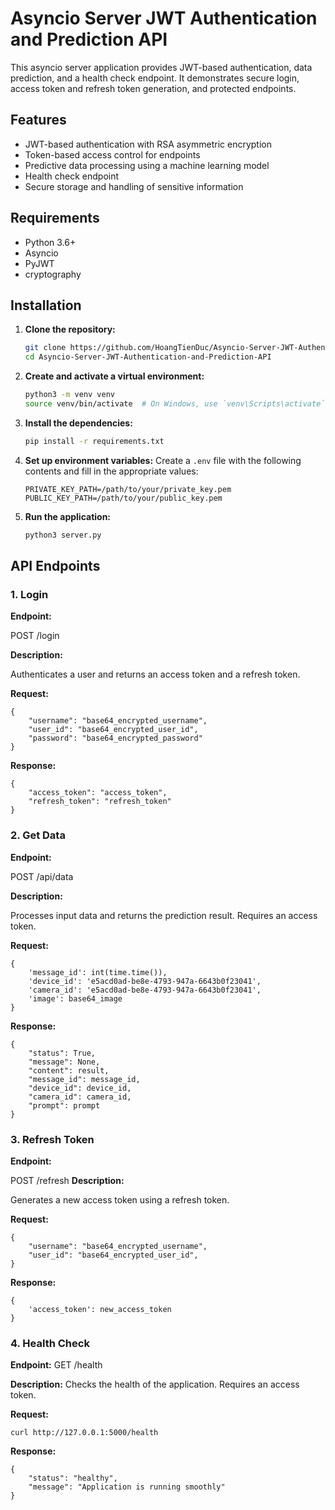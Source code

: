 # Asyncio Server JWT Authentication and Prediction API

This asyncio server application provides JWT-based authentication, data prediction, and a health check endpoint. It demonstrates secure login, access token and refresh token generation, and protected endpoints.

## Features

- JWT-based authentication with RSA asymmetric encryption
- Token-based access control for endpoints
- Predictive data processing using a machine learning model
- Health check endpoint
- Secure storage and handling of sensitive information

## Requirements

- Python 3.6+
- Asyncio
- PyJWT
- cryptography

## Installation

1. **Clone the repository:**
    ```bash
    git clone https://github.com/HoangTienDuc/Asyncio-Server-JWT-Authentication-and-Prediction-API
    cd Asyncio-Server-JWT-Authentication-and-Prediction-API
    ```

2. **Create and activate a virtual environment:**
    ```bash
    python3 -m venv venv
    source venv/bin/activate  # On Windows, use `venv\Scripts\activate`
    ```

3. **Install the dependencies:**
    ```bash
    pip install -r requirements.txt
    ```

4. **Set up environment variables:**
    Create a `.env` file with the following contents and fill in the appropriate values:
    ```env
    PRIVATE_KEY_PATH=/path/to/your/private_key.pem
    PUBLIC_KEY_PATH=/path/to/your/public_key.pem
    ```

5. **Run the application:**
    ```bash
    python3 server.py
    ```

## API Endpoints

### 1. Login

**Endpoint:**

POST /login


**Description:**

Authenticates a user and returns an access token and a refresh token.

**Request:**

```
{
    "username": "base64_encrypted_username",
    "user_id": "base64_encrypted_user_id",
    "password": "base64_encrypted_password"
}
```

**Response:**
```
{
    "access_token": "access_token",
    "refresh_token": "refresh_token"
}
```

### 2. Get Data
**Endpoint:**

POST /api/data

**Description:**

Processes input data and returns the prediction result. Requires an access token.

**Request:**

```
{
    'message_id': int(time.time()),
    'device_id': 'e5acd0ad-be8e-4793-947a-6643b0f23041',
    'camera_id': 'e5acd0ad-be8e-4793-947a-6643b0f23041',
    'image': base64_image
}
```

**Response:**
```
{
    "status": True, 
    "message": None, 
    "content": result, 
    "message_id": message_id, 
    "device_id": device_id, 
    "camera_id": camera_id, 
    "prompt": prompt
}
```

### 3. Refresh Token
**Endpoint:**

POST /refresh
**Description:**

Generates a new access token using a refresh token.

**Request:**
```
{
    "username": "base64_encrypted_username",
    "user_id": "base64_encrypted_user_id",
}
```

**Response:**
```
{
    'access_token': new_access_token
}
```

### 4. Health Check
**Endpoint:**
GET /health

**Description:**
Checks the health of the application. Requires an access token.

**Request:**
```
curl http://127.0.0.1:5000/health
```
**Response:**
```
{
    "status": "healthy",
    "message": "Application is running smoothly"
}
```